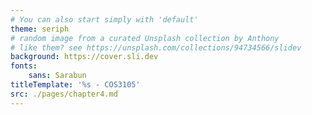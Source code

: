 ```yaml
---
# You can also start simply with 'default'
theme: seriph
# random image from a curated Unsplash collection by Anthony
# like them? see https://unsplash.com/collections/94734566/slidev
background: https://cover.sli.dev
fonts:
    sans: Sarabun
titleTemplate: '%s - COS3105'
src: ./pages/chapter4.md
---
```

